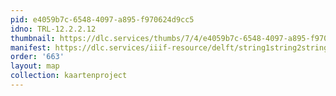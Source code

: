 ```yaml
---
pid: e4059b7c-6548-4097-a895-f970624d9cc5
idno: TRL-12.2.2.12
thumbnail: https://dlc.services/thumbs/7/4/e4059b7c-6548-4097-a895-f970624d9cc5/full/400,339/0/default.jpg
manifest: https://dlc.services/iiif-resource/delft/string1string2string3/kaartenproject-2007/TRL-12.2.2.12
order: '663'
layout: map
collection: kaartenproject
---
```

